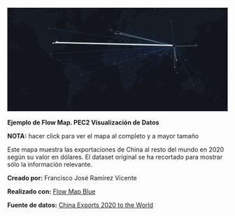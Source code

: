![alt text](https://github.com/fjramirezv/Flow_Map_China_Exports/blob/b9e0680cc9938eb7d8be4644e50876c245a9bbca/China_Exports_Flow_2020.png?raw=true)

**Ejemplo de Flow Map. PEC2 Visualización de Datos**

**NOTA:** hacer click para ver el mapa al completo y a mayor tamaño

Este mapa muestra las exportaciones de China al resto del mundo en 2020 según su valor en dólares.
El dataset original se ha recortado para mostrar sólo la información relevante.

**Creado por:** Francisco José Ramírez Vicente

**Realizado con:**
[Flow Map Blue](https://flowmap.blue)

**Fuente de datos:**
[China Exports 2020 to the World](https://wits.worldbank.org/CountryProfile/en/Country/CHN/Year/2020/TradeFlow/Export/Partner/by-country/Product/Total#)
